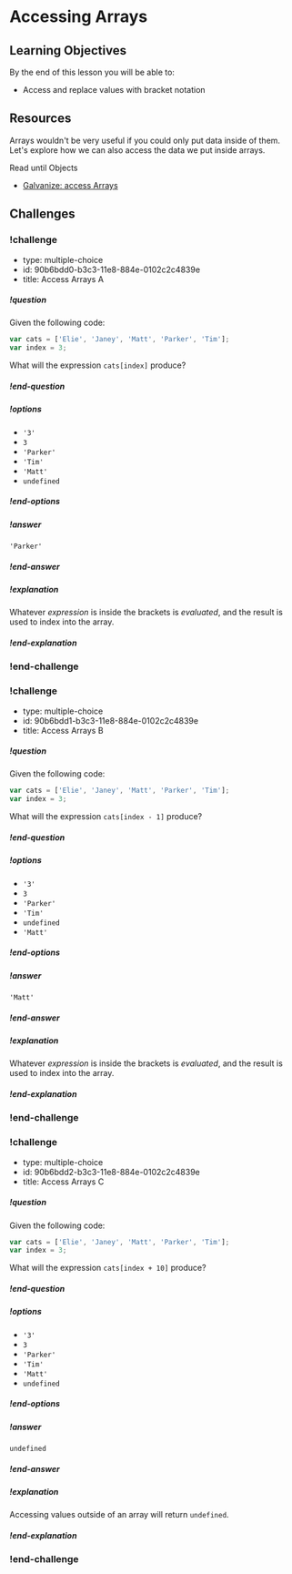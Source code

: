# Accessing Arrays

## Learning Objectives

By the end of this lesson you will be able to:

* Access and replace values with bracket notation

## Resources

Arrays wouldn't be very useful if you could only put data inside of them. Let's explore how
we can also access the data we put inside arrays.

Read until Objects
* [Galvanize: access Arrays](https://github.com/gSchool/javascript-curriculum/blob/master/10_Syntax/03_Arrays_Objects_Iteration.md#accessing-elements)

## Challenges

<!-- Question -->

### !challenge

* type: multiple-choice
* id: 90b6bdd0-b3c3-11e8-884e-0102c2c4839e
* title: Access Arrays A

##### !question

Given the following code:

```javascript
var cats = ['Elie', 'Janey', 'Matt', 'Parker', 'Tim'];
var index = 3;
```

What will the expression `cats[index]` produce?

##### !end-question

##### !options

* `'3'`
* `3`
* `'Parker'`
* `'Tim'`
* `'Matt'`
* `undefined`

##### !end-options

##### !answer

`'Parker'`

##### !end-answer

##### !explanation

Whatever _expression_ is inside the brackets is _evaluated_, and the result is used to index into the array.

##### !end-explanation

### !end-challenge

<!-- Question -->

### !challenge

* type: multiple-choice
* id: 90b6bdd1-b3c3-11e8-884e-0102c2c4839e
* title: Access Arrays B

##### !question

Given the following code:

```javascript
var cats = ['Elie', 'Janey', 'Matt', 'Parker', 'Tim'];
var index = 3;
```

What will the expression `cats[index - 1]` produce?

##### !end-question

##### !options

* `'3'`
* `3`
* `'Parker'`
* `'Tim'`
* `undefined`
* `'Matt'`

##### !end-options

##### !answer

`'Matt'`

##### !end-answer

##### !explanation

Whatever _expression_ is inside the brackets is _evaluated_, and the result is used to index into the array.

##### !end-explanation

### !end-challenge

<!-- Question -->

### !challenge

* type: multiple-choice
* id: 90b6bdd2-b3c3-11e8-884e-0102c2c4839e
* title: Access Arrays C

##### !question

Given the following code:

```javascript
var cats = ['Elie', 'Janey', 'Matt', 'Parker', 'Tim'];
var index = 3;
```

What will the expression `cats[index + 10]` produce?

##### !end-question

##### !options

* `'3'`
* `3`
* `'Parker'`
* `'Tim'`
* `'Matt'`
* `undefined`

##### !end-options

##### !answer

`undefined`

##### !end-answer

##### !explanation

Accessing values outside of an array will return `undefined`.

##### !end-explanation

### !end-challenge

